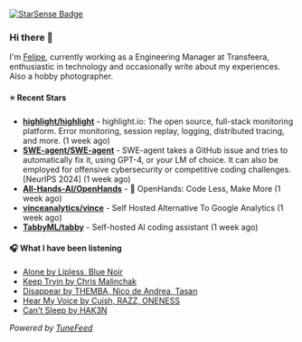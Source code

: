 <a href="https://starsense.app/developer-types" target="_blank"><img src="https://starsense.app/api/badge/?user=valtlfelipe" alt="StarSense Badge"></a>

### Hi there 👋

I'm [Felipe](https://felipevm.com), currently working as a Engineering Manager at Transfeera, enthusiastic in technology and occasionally write about my experiences. Also a hobby photographer.

#### ⭐ Recent Stars
- **[highlight/highlight](https://github.com/highlight/highlight)** - highlight.io: The open source, full-stack monitoring platform. Error monitoring, session replay, logging, distributed tracing, and more. (1 week ago)
- **[SWE-agent/SWE-agent](https://github.com/SWE-agent/SWE-agent)** - SWE-agent takes a GitHub issue and tries to automatically fix it, using GPT-4, or your LM of choice. It can also be employed for offensive cybersecurity or competitive coding challenges. [NeurIPS 2024]  (1 week ago)
- **[All-Hands-AI/OpenHands](https://github.com/All-Hands-AI/OpenHands)** - 🙌 OpenHands: Code Less, Make More (1 week ago)
- **[vinceanalytics/vince](https://github.com/vinceanalytics/vince)** - Self Hosted Alternative To Google Analytics (1 week ago)
- **[TabbyML/tabby](https://github.com/TabbyML/tabby)** - Self-hosted AI coding assistant (1 week ago)

#### 🎧 What I have been listening
- [Alone by Lipless, Blue Noir](https://open.spotify.com/track/1dgmyjd5qciNDLQcVd1aln)
- [Keep Tryin by Chris Malinchak](https://open.spotify.com/track/0XxzxwVacAdRS1yb2w8EoS)
- [Disappear by THEMBA, Nico de Andrea, Tasan](https://open.spotify.com/track/1kEdYirmW9IZ4R4QFaPvpE)
- [Hear My Voice by Cuish, RAZZ, ONENESS](https://open.spotify.com/track/7kzS0K0Tq7pHfegz77Yqwe)
- [Can&#39;t Sleep by HAK3N](https://open.spotify.com/track/7bo3JSUUiiM9BfcZYtitpa)

_Powered by [TuneFeed](https://tunefeed.app?ref=github.com)_


